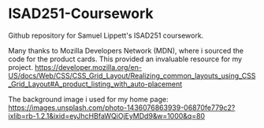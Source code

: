 # ISAD251-Coursework
Github repository for Samuel Lippett's ISAD251 coursework. 



Many thanks to Mozilla Developers Network (MDN), where i sourced the code for the product cards. This provided an
invaluable resource for my project. 
https://developer.mozilla.org/en-US/docs/Web/CSS/CSS_Grid_Layout/Realizing_common_layouts_using_CSS_Grid_Layout#A_product_listing_with_auto-placement


The background image i used for my home page:
https://images.unsplash.com/photo-1436076863939-06870fe779c2?ixlib=rb-1.2.1&ixid=eyJhcHBfaWQiOjEyMDd9&w=1000&q=80
